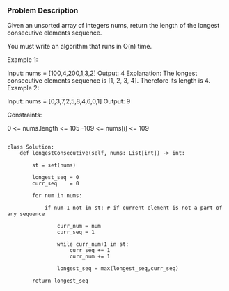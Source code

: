 ### Problem Description 

Given an unsorted array of integers nums, return the length of the longest consecutive elements sequence.

You must write an algorithm that runs in O(n) time.

 

Example 1:

Input: nums = [100,4,200,1,3,2]
Output: 4
Explanation: The longest consecutive elements sequence is [1, 2, 3, 4]. Therefore its length is 4.
Example 2:

Input: nums = [0,3,7,2,5,8,4,6,0,1]
Output: 9
 

Constraints:

0 <= nums.length <= 105
-109 <= nums[i] <= 109


```

class Solution:
    def longestConsecutive(self, nums: List[int]) -> int:
        
        st = set(nums)
        
        longest_seq = 0
        curr_seq    = 0
        
        for num in nums:
            
            if num-1 not in st: # if current element is not a part of any sequence 
                
                curr_num = num
                curr_seq = 1
                
                while curr_num+1 in st:
                    curr_seq += 1
                    curr_num += 1
                
                longest_seq = max(longest_seq,curr_seq)
        
        return longest_seq
                
        

```
